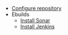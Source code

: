   * [Configure repository](HowTo.md)
  * Ebuilds
    * [Install Sonar](Sonar.md)
    * [Install Jenkins](Jenkins.md)